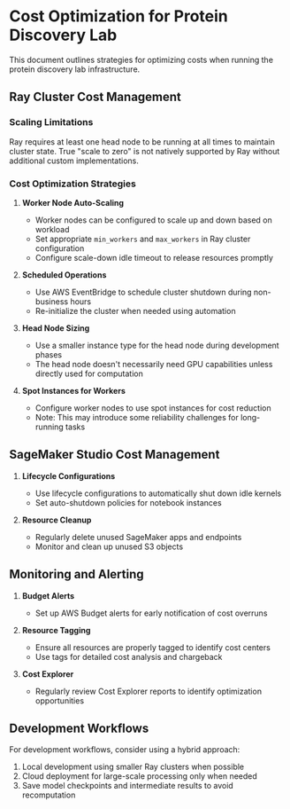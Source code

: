 # Cost Optimization for Protein Discovery Lab

This document outlines strategies for optimizing costs when running the protein discovery lab infrastructure.

## Ray Cluster Cost Management

### Scaling Limitations

Ray requires at least one head node to be running at all times to maintain cluster state. True "scale to zero" is not natively supported by Ray without additional custom implementations.

### Cost Optimization Strategies

1. **Worker Node Auto-Scaling**
   - Worker nodes can be configured to scale up and down based on workload
   - Set appropriate `min_workers` and `max_workers` in Ray cluster configuration
   - Configure scale-down idle timeout to release resources promptly

2. **Scheduled Operations**
   - Use AWS EventBridge to schedule cluster shutdown during non-business hours
   - Re-initialize the cluster when needed using automation

3. **Head Node Sizing**
   - Use a smaller instance type for the head node during development phases
   - The head node doesn't necessarily need GPU capabilities unless directly used for computation

4. **Spot Instances for Workers**
   - Configure worker nodes to use spot instances for cost reduction
   - Note: This may introduce some reliability challenges for long-running tasks

## SageMaker Studio Cost Management

1. **Lifecycle Configurations**
   - Use lifecycle configurations to automatically shut down idle kernels
   - Set auto-shutdown policies for notebook instances

2. **Resource Cleanup**
   - Regularly delete unused SageMaker apps and endpoints
   - Monitor and clean up unused S3 objects

## Monitoring and Alerting

1. **Budget Alerts**
   - Set up AWS Budget alerts for early notification of cost overruns

2. **Resource Tagging**
   - Ensure all resources are properly tagged to identify cost centers
   - Use tags for detailed cost analysis and chargeback

3. **Cost Explorer**
   - Regularly review Cost Explorer reports to identify optimization opportunities

## Development Workflows

For development workflows, consider using a hybrid approach:
1. Local development using smaller Ray clusters when possible
2. Cloud deployment for large-scale processing only when needed
3. Save model checkpoints and intermediate results to avoid recomputation
